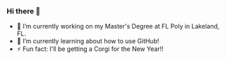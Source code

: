 ### Hi there 👋

<!--
**mnibert7598/mnibert7598** is a ✨ _special_ ✨ repository because its `README.md` (this file) appears on your GitHub profile.
-->

- 🔭 I’m currently working on my Master's Degree at FL Poly in Lakeland, FL. 
- 🌱 I’m currently learning about how to use GitHub!
- ⚡ Fun fact: I'll be getting a Corgi for the New Year!!

